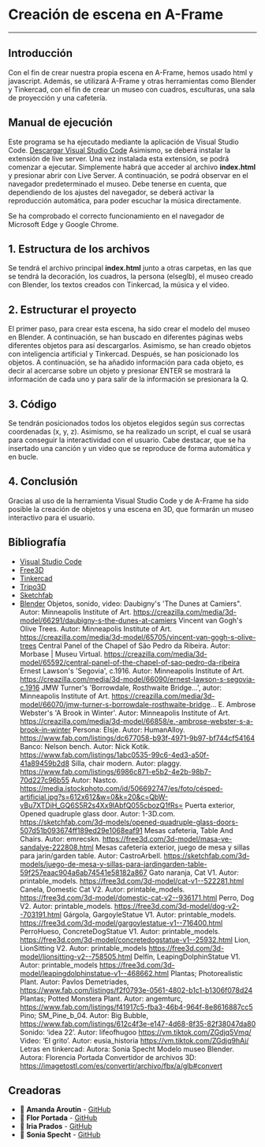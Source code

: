 # Creación de escena en A-Frame
- - -
## Introducción
Con el fin de crear nuestra propia escena en A-Frame, hemos usado html y javascript. Además, se utilizará A-Frame y otras herramientas como Blender y Tinkercad, con el fin de crear un museo con cuadros, esculturas, una sala de proyección y una cafetería. 

## Manual de ejecución
Este programa se ha ejecutado mediante la aplicación de Visual Studio Code.
[Descargar Visual Studio Code](https://code.visualstudio.com/download) 
Asimismo, se deberá instalar la extensión de live server. Una vez instalada esta extensión, se podrá comenzar a ejecutar. 
Simplemente habrá que acceder al archivo **index.html** y presionar abrir con Live Server. A continuación, se podrá observar en el navegador predeterminado el museo. Debe tenerse en cuenta, que dependiendo de los ajustes del navegador, se deberá activar la reproducción automática, para poder escuchar la música directamente.

Se ha comprobado el correcto funcionamiento en el navegador de Microsoft Edge y Google Chrome.

## 1. Estructura de los archivos  
Se tendrá el archivo principal **index.html** junto a otras carpetas, en las que se tendrá la decoración, los cuadros, la persona (elseglb), el museo creado con Blender, los textos creados con Tinkercad, la música y el video. 

## 2. Estructurar el proyecto
El primer paso, para crear esta escena, ha sido crear el modelo del museo en Blender. A continuación, se han buscado en diferentes páginas webs diferentes objetos para así descargarlos. Asimismo, se han creado objetos con inteligencia artificial y Tinkercad. Después, se han posicionado los objetos. A continuación, se ha añadido información para cada objeto, es decir al acercarse sobre un objeto y presionar ENTER se mostrará la información de cada uno y para salir de la información se presionara la Q.

## 3. Código
Se tendrán posicionados todos los objetos elegidos según sus correctas coordenadas (x, y, z). Asimismo, se ha realizado un script, el cual se usará para conseguir la interactividad con el usuario. Cabe destacar, que se ha insertado una canción y un video que se reproduce de forma automática y en bucle. 

## 4. Conclusión
Gracias al uso de la herramienta Visual Studio Code y de A-Frame ha sido posible la creación de objetos y una escena en 3D, que formarán un museo interactivo para el usuario.  

## Bibliografía
-  [Visual Studio Code](https://code.visualstudio.com/download) 
-  [Free3D](https://free3d.com/3d-models/) 
-  [Tinkercad](https://www.tinkercad.com/) 
- [Tripo3D](https://www.tripo3d.ai) 
-  [Sketchfab](https://sketchfab.com/search?type=models) 
-  [Blender](https://www.blender.org/) 
Objetos, sonido, video: 
Daubigny's 'The Dunes at Camiers". Autor: Minneapolis Institute of Art.
https://creazilla.com/media/3d-model/66291/daubigny-s-the-dunes-at-camiers
Vincent van Gogh's Olive Trees. Autor: Minneapolis Institute of Art. https://creazilla.com/media/3d-model/65705/vincent-van-gogh-s-olive-trees
Central Panel of the Chapel of São Pedro da Ribeira. Autor: Morbase | Museu Virtual.
https://creazilla.com/media/3d-model/65592/central-panel-of-the-chapel-of-sao-pedro-da-ribeira
Ernest Lawson's 'Segovia', c.1916. Autor: Minneapolis Institute of Art.
https://creazilla.com/media/3d-model/66090/ernest-lawson-s-segovia-c.1916
JMW Turner's 'Borrowdale, Rosthwaite Bridge...', autor: Minneapolis Institute of Art.
https://creazilla.com/media/3d-model/66070/jmw-turner-s-borrowdale-rosthwaite-bridge...
E. Ambrose Webster's 'A Brook in Winter'. Autor:  Minneapolis Institute of Art.
https://creazilla.com/media/3d-model/66858/e.-ambrose-webster-s-a-brook-in-winter
Persona: Elsje. Autor: HumanAlloy. https://www.fab.com/listings/dc677058-b93f-4971-9b97-bf744cf54164
Banco: Nelson bench. Autor: Nick Kotik. https://www.fab.com/listings/1abc0535-99c6-4ed3-a50f-41a89459b2d8
Silla, chair modern. Autor: plaggy. https://www.fab.com/listings/6986c871-e5b2-4e2b-98b7-70d227c96b55
Autor: Nastco. https://media.istockphoto.com/id/506692747/es/foto/césped-artificial.jpg?s=612x612&w=0&k=20&c=QbW-vBu7XTDiH_GQ6S5R2s4Xx9lAbfQ055cbozQ1fRs= 
Puerta exterior, Opened quadruple glass door. Autor: 1-3D.com. https://sketchfab.com/3d-models/opened-quadruple-glass-doors-507d51b093674ff189ed29e1068eaf91
Mesas cafeteria, Table And Chairs. Autor: emrecskn. https://free3d.com/3d-model/masa-ve-sandalye-222808.html
Mesas cafetería exterior, juego de mesa y sillas para jarin/garden table. Autor: CastroArbell. https://sketchfab.com/3d-models/juego-de-mesa-y-sillas-para-jardingarden-table-59f257eaac904a6ab74541e58182a867
Gato naranja, Cat V1. Autor: printable_models. https://free3d.com/3d-model/cat-v1--522281.html
Canela, Domestic Cat V2. Autor: printable_models. https://free3d.com/3d-model/domestic-cat-v2--936171.html
Perro, Dog V2. Autor: printable_models. https://free3d.com/3d-model/dog-v2--703191.html
Gárgola, GargoyleStatue V1. Autor: printable_models. https://free3d.com/3d-model/gargoylestatue-v1--716400.html
PerroHueso, ConcreteDogStatue V1. Autor: printable_models. https://free3d.com/3d-model/concretedogstatue-v1--25932.html
Lion, LionSitting V2. Autor: printable_models https://free3d.com/3d-model/lionsitting-v2--758505.html
Delfín, LeapingDolphinStatue V1. Autor: printable_models https://free3d.com/3d-model/leapingdolphinstatue-v1--468662.html 
Plantas; Photorealistic Plant. Autor: Pavlos Demetriades, https://www.fab.com/listings/f2f0793e-0561-4802-b1c1-b1306f078d24
Plantas; Potted Monstera Plant. Autor: angemturc, https://www.fab.com/listings/f41917c5-fba3-46b4-964f-8e8616887cc5
Pino; SM_Pine_b_04. Autor: Big Bubble, https://www.fab.com/listings/612c4f3e-e147-4d68-8f35-82f38047da80
Sonido: ‘idea 22’. Autor: lifeofhugoo https://vm.tiktok.com/ZGdjq5Vmq/
Video: ‘El grito’. Autor: eusia_historia https://vm.tiktok.com/ZGdjq9hAj/
Letras en tinkercad: Autora: Sonia Specht 
Modelo museo Blender. Autora: Florencia Portada
Convertidor de archivos 3D: https://imagetostl.com/es/convertir/archivo/fbx/a/glb#convert 



## Creadoras
- 👤 **Amanda Aroutin** - [GitHub](https://github.com/amandaaroutin) 
- 👤 **Flor Portada** - [GitHub](https://github.com/florportada) 
- 👤 **Iria Prados** - [GitHub](https://github.com/iriaprados) 
- 👤 **Sonia Specht** - [GitHub](https://github.com/soniaspecht) 


